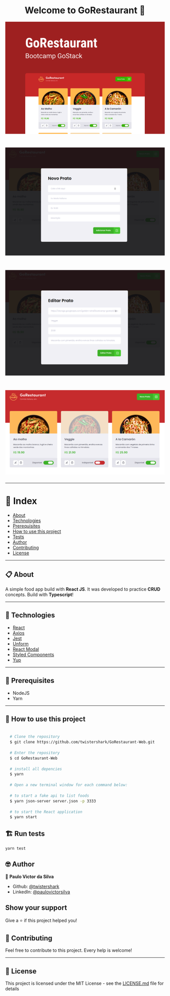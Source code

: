 <h1 align="center">Welcome to GoRestaurant 🍲</h1>
<p align="center">
  <img alt="Capa" src="https://github.com/twistershark/GoRestaurant-Web/blob/master/images/Capa.png" />
</p>

<h1 align="center">
  <img alt="goMarketplace" src="https://github.com/twistershark/GoRestaurant-Web/blob/master/images/new.png" />
</h1>

<h1 align="center">
  <img alt="goMarketplace" src="https://github.com/twistershark/GoRestaurant-Web/blob/master/images/edit.png" />
</h1>

<h1 align="center">
  <img alt="goMarketplace" src="https://github.com/twistershark/GoRestaurant-Web/blob/master/images/unavailable.png" />
</h1>


---
# 📑 Index

- [About](#-about)
- [Technologies](#-technologies)
- [Prerequisites](#-prerequisites)
- [How to use this project](#-how-to-use-this-project)
- [Tests](#-run-tests)
- [Author](#-author)
- [Contributing](#-contributing)
- [License](#-license)
---

## 📋 About

A simple food app build with **React JS**. It was developed to practice **CRUD** concepts. Build with **Typescript**!

---

## 🚀 Technologies

- [React](https://pt-br.reactjs.org/)
- [Axios](https://www.npmjs.com/package/axios)
- [Jest](https://jestjs.io/)
- [Unform](https://github.com/Rocketseat/unform)
- [React Modal](https://www.npmjs.com/package/react-modal)
- [Styled Components](https://styled-components.com/)
- [Yup](https://github.com/jquense/yup)

---

## 🔧 Prerequisites

- NodeJS
- Yarn

---
## 🌟 How to use this project

```sh

  # Clone the repository
  $ git clone https://github.com/twistershark/GoRestaurant-Web.git

  # Enter the repository
  $ cd GoRestaurant-Web

  # install all depencies
  $ yarn

  # Open a new terminal window for each command below:

  # to start a fake api to list foods
  $ yarn json-server server.json -p 3333

  # to start the React application
  $ yarn start

```

## 🏗 Run tests

```sh
yarn test
```

## 🤓 Author

👤 **Paulo Victor da Silva**

* Github: [@twistershark](https://github.com/twistershark)
* LinkedIn: [@paulovictorsilva](https://linkedin.com/in/paulovictorsilva)

## Show your support

Give a ⭐️ if this project helped you!

## 🤝 Contributing
Feel free to contribute to this project. Every help is welcome!

---

## 📃 License

This project is licensed under the MIT License - see the [LICENSE.md](LICENSE) file for details
